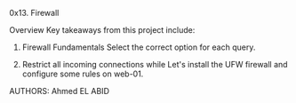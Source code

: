 0x13. Firewall

Overview
Key takeaways from this project include:

1. Firewall Fundamentals
Select the correct option for each query.

2. Restrict all incoming connections while
Let's install the UFW firewall and configure some rules on web-01.

AUTHORS:
Ahmed EL ABID
